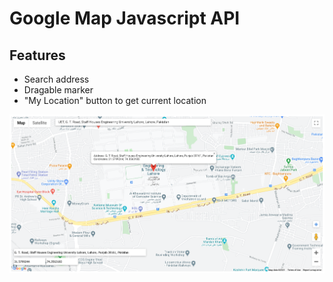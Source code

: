 # Google Map Javascript API
## Features
- Search address
- Dragable marker
- "My Location" button to get current location

![](ScreenShot.png)

